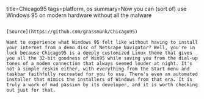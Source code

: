 title=Chicago95
tags=platform, os
summary=Now you can (sort of) use Windows 95 on modern hardware without all the malware
~~~~~~

[Source](https://github.com/grassmunk/Chicago95)

Want to experience what Windows 95 felt like without having to install your internet from a demo disc of Netscape Navigator? Well, you're in luck because Chicago95 is a deeply customized Linux theme that gives you all the 32-bit goodness of Win95 while saving you from the dial-up tones of a modem connection that always seemed louder at night. It's not a simple reskin either, with everything from the Start menu and taskbar faithfully recreated for you to use. There's even an automated installer that mimics the installers of Windows from that era. It is truly a work of mad passion by its developer, and it is worth checking out just for that.

